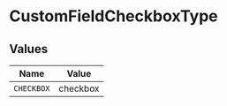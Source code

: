 # CustomFieldCheckboxType


## Values

| Name       | Value      |
| ---------- | ---------- |
| `CHECKBOX` | checkbox   |